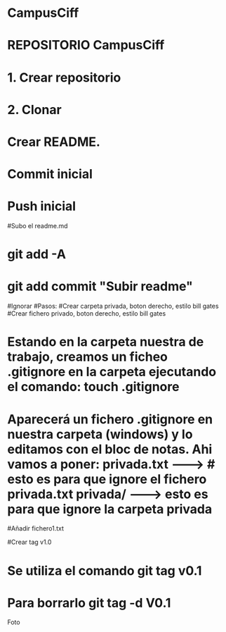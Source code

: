 # CampusCiff

# REPOSITORIO CampusCiff
# 1. Crear repositorio

# 2. Clonar

# Crear README.


# Commit inicial


# Push inicial
#Subo el readme.md
# git add -A
# git add commit "Subir readme"


#Ignorar 
#Pasos:
#Crear carpeta privada, boton derecho, estilo bill gates
#Crear fichero privado, boton derecho, estilo bill gates
# Estando en la carpeta nuestra de trabajo, creamos un ficheo .gitignore en la carpeta ejecutando el comando: touch .gitignore
# Aparecerá un fichero .gitignore en nuestra carpeta (windows) y lo editamos con el bloc de notas. Ahi vamos a poner: privada.txt ---> # esto es para que ignore el fichero privada.txt privada/ ---> esto es para que ignore la carpeta privada


#Añadir fichero1.txt


#Crear tag v1.0
# Se utiliza el comando git tag v0.1
# Para borrarlo git tag -d V0.1

Foto
